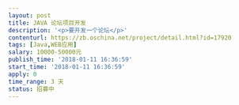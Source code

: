 ```yaml
---                
layout: post       
title: JAVA 论坛项目开发           
description: '<p>要开发一个论坛</p>'     
contenturl: https://zb.oschina.net/project/detail.html?id=17920      
tags: [Java,WEB应用]            
salary: 10000-50000元          
publish_time: '2018-01-11 16:36:59'         
start_time: '2018-01-11 16:36:59'           
apply: 0                   
time_range: 3 天              
status: 招募中                  
---                 
```

